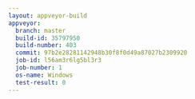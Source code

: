 ```yaml
---
layout: appveyor-build
appveyor:
  branch: master
  build-id: 35797950
  build-number: 403
  commit: 97b2e28281142948b30f8f0d49a87027b2309920
  job-id: l56am3r6lg5bl3r3
  job-number: 1
  os-name: Windows
  test-result: 0
---
```


